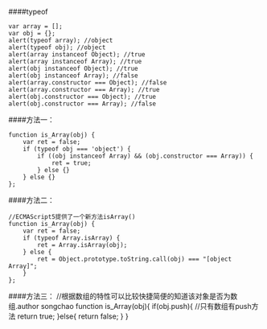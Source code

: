 ####typeof

    var array = [];
    var obj = {};
    alert(typeof array); //object
    alert(typeof obj); //object
    alert(array instanceof Object); //true
    alert(array instanceof Array); //true
    alert(obj instanceof Object); //true
    alert(obj instanceof Array); //false
    alert(array.constructor === Object); //false
    alert(array.constructor === Array); //true
    alert(obj.constructor === Object); //true
    alert(obj.constructor === Array); //false

####方法一：

    function is_Array(obj) {
        var ret = false;
        if (typeof obj === 'object') {
            if ((obj instanceof Array) && (obj.constructor === Array)) {
                ret = true;
            } else {}
        } else {}
    };
 
####方法二：

    //ECMAScript5提供了一个新方法isArray()
    function is_Array(obj) {
        var ret = false;
        if (typeof Array.isArray) {
            ret = Array.isArray(obj);
        } else {
            ret = Object.prototype.toString.call(obj) === "[object Array]";
        }
    };

 
 ####方法三：
    //根据数组的特性可以比较快捷简便的知道该对象是否为数组.author songchao
    function is_Array(obj){
        if(obj.push){
            //只有数组有push方法
            return true;
        }else{
            return false;
        }
    }
 
 
 
 
 
 
